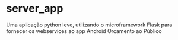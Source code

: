 # server_app
Uma aplicação python leve, utilizando o microframework Flask para fornecer os webservices ao app Android Orçamento ao Público
